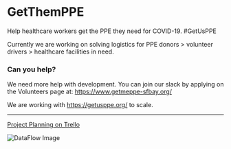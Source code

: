 # GetThemPPE
Help healthcare workers get the PPE they need for COVID-19. #GetUsPPE

Currently we are working on solving logistics for PPE donors > volunteer drivers > healthcare facilities in need.


### Can you help?
We need more help with development. You can join our slack by applying on the Volunteers page at:
https://www.getmeppe-sfbay.org/

We are working with https://getusppe.org/ to scale.

--- 

[Project Planning on Trello](https://trello.com/b/oW1EvNbO/ppe-distributor)

![DataFlow Image](https://github.com/Jemmeh/GetThemPPE/blob/master/GetUsPPEDatafow2.PNG?raw=true)
